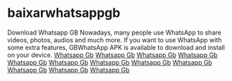 # baixarwhatsappgb
Download Whatsapp GB Nowadays, many people use WhatsApp to share videos, photos, audios and much more. If you want to use WhatsApp with some extra features, GBWhatsApp APK is available to download and install on your device.
<a href="https://baixarwhatsappgb.com/">Whatsapp Gb</a>
<a href="https://baixarwhatsappgb.com/af/">Whatsapp Gb</a>
<a href="https://baixarwhatsappgb.com/ar/">Whatsapp Gb</a>
<a href="https://baixarwhatsappgb.com/bn/">Whatsapp Gb</a>
<a href="https://baixarwhatsappgb.com/en/">Whatsapp Gb</a>
<a href="https://baixarwhatsappgb.com/hi/">Whatsapp Gb</a>
<a href="https://baixarwhatsappgb.com/id/">Whatsapp Gb</a>
<a href="https://baixarwhatsappgb.com/ne/">Whatsapp Gb</a>
<a href="https://baixarwhatsappgb.com/es/">Whatsapp Gb</a>
<a href="https://baixarwhatsappgb.com/tr/">Whatsapp Gb</a>
<a href="https://baixarwhatsappgb.com/xh/">Whatsapp Gb</a>
<a href="https://baixarwhatsappgb.com/zu/">Whatsapp Gb</a>
